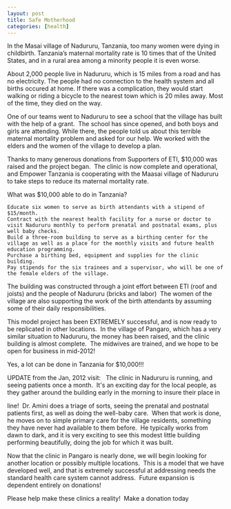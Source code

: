 ```yaml
---
layout: post
title: Safe Motherhood
categories: [health]
---
```

In the Masai village of Nadururu, Tanzania, too many women were dying in childbirth. Tanzania’s maternal mortality rate is 10 times that of the United States, and in a rural area among a minority people it is even worse.

About 2,000 people live in Nadururu, which is 15 miles from a road and has no electricity. The people had no connection to the health system and all births occured at home. If there was a complication, they would start walking or riding a bicycle to the nearest town which is 20 miles away. Most of the time, they died on the way.

One of our teams went to Nadururu to see a school that the village has built with the help of a grant.  The school has since opened, and both boys and girls are attending. While there, the people told us about this terrible maternal mortality problem and asked for our help. We worked with the elders and the women of the village to develop a plan.

Thanks to many generous donations from Supporters of ETI, $10,000 was raised and the project began.  The clinic is now complete and operational, and Empower Tanzania is cooperating with the Maasai village of Nadururu to take steps to reduce its maternal mortality rate.

What was $10,000 able to do in Tanzania?

	Educate six women to serve as birth attendants with a stipend of $15/month.
	Contract with the nearest health facility for a nurse or doctor to visit Nadururu monthly to perform prenatal and postnatal exams, plus well baby checks.
	Build a three-room building to serve as a birthing center for the village as well as a place for the monthly visits and future health education programming.
	Purchase a birthing bed, equipment and supplies for the clinic building.
	Pay stipends for the six trainees and a supervisor, who will be one of the female elders of the village.

The building was constructed through a joint effort between ETI (roof and joists) and the people of Nadururu (bricks and labor)  The women of the village are also supporting the work of the birth attendants by assuming some of their daily responsibilities.

This model project has been EXTREMELY successful, and is now ready to be replicated in other locations.  In the village of Pangaro, which has a very similar situation to Nadururu, the money has been raised, and the clinic building is almost complete.  The midwives are trained, and we hope to be open for business in mid-2012!

Yes, a lot can be done in Tanzania for $10,000!!! 

UPDATE from the Jan, 2012 visit:   The clinic in Nadururu is running, and seeing patients once a month.  It's an exciting day for the local people, as they gather around the building early in the morning to insure their place in

line!  Dr. Amini does a triage of sorts, seeing the prenatal and postnatal patients first, as well as doing the well-baby care.  When that work is done, he moves on to simple primary care for the village residents, something they have never had available to them before.  He typically works from dawn to dark, and it is very exciting to see this modest little building performing beautifully, doing the job for which it was built.

Now that the clinic in Pangaro is nearly done, we will begin looking for another location or possibly multiple locations.  This is a model that we have developed well, and that is extremely successful at addressing needs the standard health care system cannot address.  Future expansion is dependent entirely on donations!

Please help make these clinics a reality!  Make a donation today
